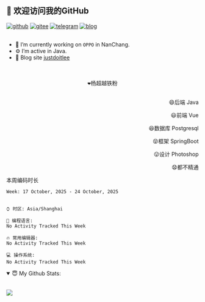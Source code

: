 <!--
**justdoitlee/justdoitlee** is a ✨ _special_ ✨ repository because its `README.md` (this file) appears on your GitHub profile.

Here are some ideas to get you started:

- 🔭 I’m currently working on ...
- 🌱 I’m currently learning ...
- 👯 I’m looking to collaborate on ...
- 🤔 I’m looking for help with ...
- 💬 Ask me about ...
- 📫 How to reach me: ...
- 😄 Pronouns: ...
- ⚡ Fun fact: ...
  -->

<h2>👋 欢迎访问我的GitHub</h2>
  <a href="https://github.com/justdoitlee"><img src="https://img.shields.io/badge/GitHub-ff79c6" alt="github"></a>
  <a href="https://gitee.com/RicardoLee"><img src="https://img.shields.io/badge/Gitee-fe7300" alt="gitee"></a>
  <a href="https://t.me/justdoitlee"><img src="https://img.shields.io/badge/telegram-green" alt="telegram"></a>
  <a href="https://justdoitlee.github.io/"><img src="https://img.shields.io/badge/blog-black" alt="blog"></a>
<br/><br/> 

- 🔭 I’m currently working on `OPPO` in NanChang.
- ⚙️ I’m active in Java.
- 👋 Blog site [justdoitlee](https://justdoitlee.github.io)


<p align="center">
<br/>
<br/>
  <samp>
      ❤️杨超越铁粉 <br/><br/>
   </samp>
</p>


<p align="right">
😄后端 Java
</p>
<p align="right">
😃前端 Vue
</p>
<p align="right">
😆数据库 Postgresql
</p>
<p align="right">
😝框架 SpringBoot
</p>
<p align="right">
😛设计 Photoshop
</p>
<p align="right">
😧都不精通
</p>

本周编码时长

<!--START_SECTION:waka-->
```text
Week: 17 October, 2025 - 24 October, 2025


⌚︎ 时区: Asia/Shanghai

💬 编程语言: 
No Activity Tracked This Week

🔥 常用编辑器: 
No Activity Tracked This Week

💻 操作系统: 
No Activity Tracked This Week

```


<!--END_SECTION:waka-->



<details open>
<summary>😇 My Github Stats:</summary>
<!-- 
<br/>
<br/>

 <a href="https://github.com/anuraghazra/github-readme-stats" title="Tops Language">
  <img align="center" src="https://github-readme-stats.vercel.app/api/top-langs/?username=justdoitlee&layout=compact" />
 </a>
--> 

<br/>
<br/>

<a href="https://github.com/justdoitlee/justdoitlee">
<img align="center" src="https://github-readme-stats.anuraghazra1.vercel.app/api?username=justdoitlee&show_icons=true" />
</a>



<br/>
